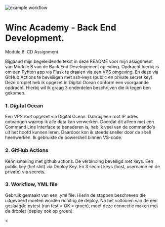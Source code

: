 ![example workflow](https://github.com/Rinthout/CD-Assignment/actions/workflows/run-tests.yml/badge.svg)

<h1>Winc Academy - Back End Development. </h1>

</h2> Module 8. CD Assignment</h2>

Bijgaand mijn begeleidende tekst in deze README voor mijn assignment van Module 8 van de Back End Developement opleiding. Opdracht hierbij is om een Pyhton app via Flask te draaien via een VPS omgeving. En deze via GitHub Actions te beveiligen met ssh-keys (public en private secret key). Deze droplet heb ik opgezet in Digital Ocean conform een voorgaande opdracht. Hierbij wil ik graag 3 onderdelen beschrijven die ik tegen ben gekomen.

<h3>1. Digital Ocean</h3>
Een VPS root opgezet via Digital Ocean. Daarbij een root IP adres ontvangen waarop ik alle data kan verwerken. Doordat dit alleen met een Command Line Interface te benaderen is, heb ik veel van de commando's uit het hoofd kunnen leren. Daardoor kon ik steeds sneller door de shell heenwerken. Ik gebruikte de powershell binnen VS-code.

<h3>2. GitHub Actions</h3>
Kennismaking met github actions. De verbinding beveiligd met keys. Een public key (het slot) via Deploy Key. En 3 secret keys (host, username en de private) via secrets.

<h3>3. Workflow, YML file</h3>
Gebruik gemaakt van een .yml file. Hierin de stappen beschreven die uitgevoerd moeten worden richitng de deploy. Na het voltooien van de een geslaagde pytest (run test = OK = groen), moet deze connectie maken met de droplet (deploy ook op groen). 

  
<
